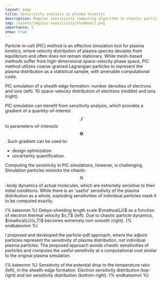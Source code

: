 ```yaml
---
layout: page
title: Sensitivity analysis in plasma kinetics
description: Regular sensitivity computing algorithm in chaotic particle dynamics simulations
img: /assets/img/pic-sensitivity/thumbnail.png
importance: 1
show: true
---
```


Particle-in-cell (PIC) method is an effective simulation tool for plasma kinetics, where velocity distribution of plasma species deviates from equilibrium and often does not remain stationary.
While mesh-based methods suffer from high-dimensional space-velocity phase space, PIC method utilizes coarse-grained Lagrangian particles to represent  the plasma distribution as a statistical sample, with amenable computational costs.
<div class="row">
  <div class="col-sm mt-3 mt-md-0" style="max-width: 33%;">
    <img class="img-fluid rounded z-depth-1" src="{{ '/assets/img/pic-sensitivity/figure14.png' | relative_url }}" alt="" title="sheath configuation"/>
  </div>
  <div class="col-sm mt-3 mt-md-0" style="max-width: 33%;">
    <img class="img-fluid rounded z-depth-1" src="{{ '/assets/img/pic-sensitivity/electron.1042.png' | relative_url }}" alt="" title="sheath configuation"/>
  </div>
  <div class="col-sm mt-3 mt-md-0" style="max-width: 33%;">
    <img class="img-fluid rounded z-depth-1" src="{{ '/assets/img/pic-sensitivity/ion.1042.png' | relative_url }}" alt="" title="sheath configuation"/>
  </div>
</div>
<div class="caption">
    PIC simulation of a sheath edge formation: number densities of electrons and ions (left). 1D space-velocity distribution of electrons (middle) and ions (right).
</div>

PIC simulation can benefit from sensitivity analysis, which provides a gradient of a quantity-of-interest $$\mathcal{J}$$ to parameters-of-interests $$\mathbf{\Theta}$$. Such gradient can be used to:
* design optimization
* uncertainty quantification.

Computing the sensitivity in PIC simulations, however, is challenging.
Simulation particles mimicks the chaotic $$N$$-body dynamics of actual molecules, which are extremely sensitive to their initial conditions.
While there is an 'useful' sensitivity of the plasma distribution as a whole,
exploding sensitivities of individual particles mask it to be computed exactly.
<div class="row">
    <div class="col-sm mt-3 mt-md-0">
        <img class="img-fluid rounded z-depth-1" src="{{ '/assets/img/pic-sensitivity/figure7.png' | relative_url }}" alt="" title="example image"/>
    </div>
</div>
<div class="caption">
{% katexmm %}
    Debye-shielding length scale $\mathcal{J}$ as a function of electron thermal velocity $v_T$ (left).
    Due to chaotic particle dynamics, $\mathcal{J}(v_T)$ becomes extremely non-smooth (right).
{% endkatexmm %}
</div>

I proposed and developed the particle-pdf approach, where the adjoint particles represent the sensitivity of plasma distribution, not individual plasma particles. The proposed approach avoids chaotic sensitivities of particles and computes the useful sensitivity at a computational cost similar to the original plasma simulation.
<div class="row">
    <div class="col-sm-8 mt-3 mt-md-0" style="max-width: 66%;">
        <img class="img-fluid rounded z-depth-1" src="{{ '/assets/img/pic-sensitivity/figure1.png' | relative_url }}" alt="" title="example image"/>
    </div>
    <div class="col-sm-4 mt-3 mt-md-0" style="max-width: 33%;">
      <div class="row-sm mt-md-3">
        <img class="img-fluid rounded z-depth-1" src="{{ '/assets/img/pic-sensitivity/electron.sensitivity.png' | relative_url }}" alt="" title="sheath configuation"/>
      </div>
      <div class="row-sm mt-md-3">
        <img class="img-fluid rounded z-depth-1" src="{{ '/assets/img/pic-sensitivity/ion.sensitivity.png' | relative_url }}" alt="" title="sheath configuation"/>
      </div>
    </div>
</div>
<div class="caption">
{% katexmm %}
    Sensitivity of the potential drop to the temperature ratio (left), in the sheath-edge formation.
    Electron sensitivity distribution (top-right) and ion sensitivity distribution (bottom-right).
{% endkatexmm %}
</div>
